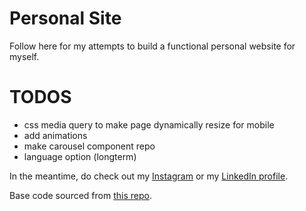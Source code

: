 # Personal Site
Follow here for my attempts to build a functional personal website for myself.

# TODOS
* css media query to make page dynamically resize for mobile
* add animations
* make carousel component repo
* language option (longterm)


In the meantime, do check out my [Instagram](https://www.instagram.com/belleandcompass/) or my [LinkedIn profile](https://www.linkedin.com/in/isabelle-miller/).

Base code sourced from [this repo](https://github.com/minqi/webreactants).